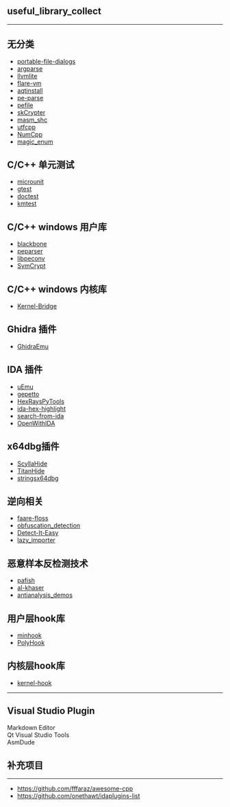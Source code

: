 ## useful_library_collect
----

无分类
----
* [portable-file-dialogs](https://github.com/samhocevar/portable-file-dialogs)  
* [argparse](https://github.com/jamolnng/argparse)  
* [llvmlite](https://github.com/numba/llvmlite)  
* [flare-vm](https://github.com/mandiant/commando-vm)  
* [aqtinstall](https://github.com/miurahr/aqtinstall)  
* [pe-parse](https://github.com/trailofbits/pe-parse)  
* [pefile](https://github.com/erocarrera/pefile)
* [skCrypter](https://github.com/skadro-official/skCrypter) 
* [masm_shc](https://github.com/hasherezade/masm_shc)  
* [utfcpp](https://github.com/nemtrif/utfcpp)  
* [NumCpp](https://github.com/dpilger26/NumCpp)  
* [magic_enum](https://github.com/Neargye/magic_enum)

C/C++ 单元测试
----
* [microunit](https://github.com/smiranda/microunit)  
* [gtest](https://github.com/google/googletest)
* [doctest](https://github.com/doctest/doctest) 
* [kmtest](https://github.com/SergiusTheBest/kmtest)

C/C++ windows 用户库
----
* [blackbone](https://github.com/DarthTon/Blackbone)  
* [peparser](https://github.com/smarttechnologies/peparser)  
* [libpeconv](https://github.com/hasherezade/libpeconv)  
* [SymCrypt](https://github.com/microsoft/SymCrypt)  

C/C++ windows 内核库
----
* [Kernel-Bridge](https://github.com/HoShiMin/Kernel-Bridge)   


Ghidra 插件 
----
* [GhidraEmu](https://github.com/Nalen98/GhidraEmu)   

IDA 插件
----
* [uEmu](https://github.com/alexhude/uEmu)  
* [gepetto](https://github.com/JusticeRage/Gepetto)  
* [HexRaysPyTools](https://github.com/igogo-x86/HexRaysPyTools)  
* [ida-hex-highlight](https://github.com/vmallet/ida-hex-highlighter)  
* [search-from-ida](https://github.com/ramikg/search-from-ida)
* [OpenWithIDA](https://github.com/ramikg/openwithida)

x64dbg插件
----
* [ScyllaHide](https://github.com/x64dbg/ScyllaHide)   
* [TitanHide](https://github.com/mrexodia/TitanHide)  
* [stringsx64dbg](https://github.com/horsicq/stringsx64dbg)  

逆向相关
----
* [faare-floss](https://github.com/mandiant/flare-floss)  
* [obfuscation_detection](https://github.com/mrphrazer/obfuscation_detection)  
* [Detect-It-Easy](https://github.com/horsicq/Detect-It-Easy)  
* [lazy_importer](https://github.com/JustasMasiulis/lazy_importer)

恶意样本反检测技术
----
* [pafish](https://github.com/a0rtega/pafish)  
* [al-khaser](https://github.com/LordNoteworthy/al-khaser)  
* [antianalysis_demos](https://github.com/hasherezade/antianalysis_demos)  

用户层hook库
----
* [minhook](https://github.com/TsudaKageyu/minhook)  
* [PolyHook](https://github.com/stevemk14ebr/PolyHook_2_0)  

内核层hook库
----
* [kernel-hook](https://github.com/helloobaby/kernel-hook)  

----
Visual Studio Plugin
----
Markdown Editor  
Qt Visual Studio Tools  
AsmDude  
  
  
  
  
  
## 补充项目
****
* https://github.com/fffaraz/awesome-cpp
* https://github.com/onethawt/idaplugins-list
